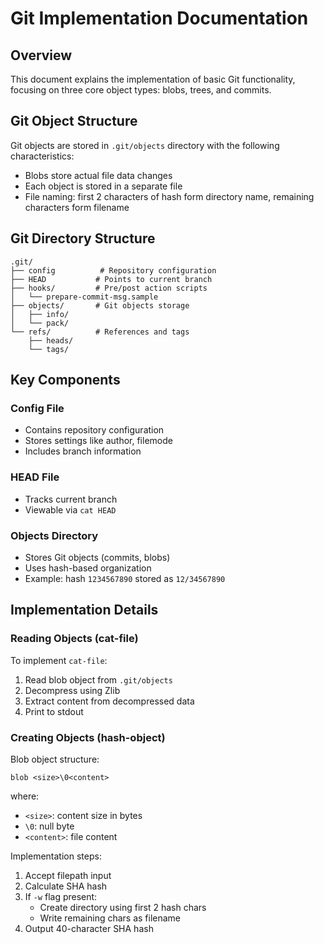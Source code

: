 # Git Implementation Documentation

## Overview
This document explains the implementation of basic Git functionality, focusing on three core object types: blobs, trees, and commits.

## Git Object Structure
Git objects are stored in `.git/objects` directory with the following characteristics:
- Blobs store actual file data changes
- Each object is stored in a separate file
- File naming: first 2 characters of hash form directory name, remaining characters form filename

## Git Directory Structure
```
.git/
├── config          # Repository configuration
├── HEAD           # Points to current branch
├── hooks/         # Pre/post action scripts
│   └── prepare-commit-msg.sample
├── objects/       # Git objects storage
│   ├── info/
│   └── pack/
└── refs/          # References and tags
    ├── heads/
    └── tags/
```

## Key Components

### Config File
- Contains repository configuration
- Stores settings like author, filemode
- Includes branch information

### HEAD File
- Tracks current branch
- Viewable via `cat HEAD`

### Objects Directory
- Stores Git objects (commits, blobs)
- Uses hash-based organization
- Example: hash `1234567890` stored as `12/34567890`

## Implementation Details

### Reading Objects (cat-file)
To implement `cat-file`:
1. Read blob object from `.git/objects`
2. Decompress using Zlib
3. Extract content from decompressed data
4. Print to stdout

### Creating Objects (hash-object)
Blob object structure:
```
blob <size>\0<content>
```
where:
- `<size>`: content size in bytes
- `\0`: null byte
- `<content>`: file content

Implementation steps:
1. Accept filepath input
2. Calculate SHA hash
3. If `-w` flag present:
   - Create directory using first 2 hash chars
   - Write remaining chars as filename
4. Output 40-character SHA hash

